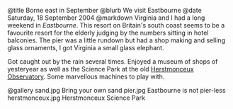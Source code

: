 @title		Borne east in September
@blurb		We visit Eastbourne
@date		Saturday, 18 September 2004
@markdown
Virginia and I had a long weekend in *Eastbourne*. This resort on Britain's south coast seems to be a favourite resort for the elderly judging by the numbers sitting in hotel balconies. The pier was a little rundown but had a shop making and selling glass ornaments, I got Virginia a small glass elephant.

Got caught out by the rain several times. Enjoyed a museum of shops of yesteryear as well as the Science Park at the old
[Herstmonceux Observatory](https://www.the-observatory.org/). Some marvellous machines to play with.

@gallery
sand.jpg		Bring your own sand
pier.jpg		Eastbourne is not pier-less
herstmonceux.jpg		Herstmonceux Science Park
